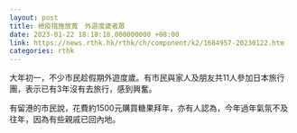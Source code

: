 ```yaml
---
layout: post
title: 檢疫措施放寬　外遊度歲者眾
date: 2023-01-22 18:18:18.000000000 +08:00
link: https://news.rthk.hk/rthk/ch/component/k2/1684957-20230122.htm
categories: rthk
---
```


大年初一，不少市民趁假期外遊度歲。有市民與家人及朋友共11人參加日本旅行團，表示已有3年沒有去旅行，感到興奮。

有留港的市民說，花費約1500元購買糖果拜年，亦有人認為，今年過年氣氛不及往年，因為有些親戚已回內地。
